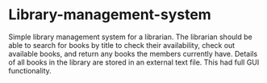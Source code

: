# Library-management-system

Simple library management system for a librarian. 
The librarian should be able to search for books by title to check their availability, check out available books, and return any books the members currently have.
Details of all books in the library are stored in an external text file. This had full GUI functionality.
